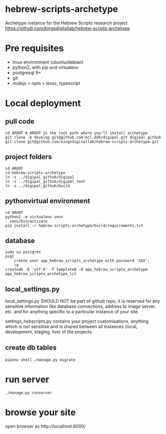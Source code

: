 # hebrew-scripts-archetype
Archetype instance for the Hebrew Scripts research project
https://github.com/kingsdigitallab/hebrew-scripts-archetype

# Pre requisites

* linux environment (ubuntu/debian)
* python2, with pip and virtualenv
* postgresql 9+
* git
* nodejs > npm > lessc, typescript

# Local deployment

## pull code

```
cd AROOT # AROOT is the root path where you'll install archetype
git clone -b develop git@github.com:kcl-ddh/digipal.git digipal_github
git clone git@github.com:kingsdigitallab/hebrew-scripts-archetype.git
```

## project folders

```
cd AROOT
cd hebrew-scripts-archetype
ln -s ../digipal_github/digipal
ln -s ../digipal_github/digipal_text
ln -s ../digipal_github/build
```

## pythonvirtual environment
```
cd AROOT
python2 -m virtualenv venv
. venv/bin/activate
pip install -r hebrew-scripts-archetype/build/requirements.txt
```

## database
```
sudo su postgres
psql
    create user app_hebrew_scripts_archetype with password 'XXX';
    \q
createdb -E 'utf-8' -T template0 -O app_hebrew_scripts_archetype app_hebrew_scripts_archetype_lcl
```

## local_settings.py

local_settings.py SHOULD NOT be part of github repo, it is reserved for any sensitive information like database connections, address to image server, etc. and for anything specific to a particular instance of your site.

settings_hebscripts.py contains your project customisations, anything which is not sensitive and is shared between all instances (local, development, staging, live) of the projects.

## create db tables
`pipenv shell`
`./manage.py migrate`

# run server
`./manage.py runserver`

# browse your site

open browser as http://localhost:8000/

